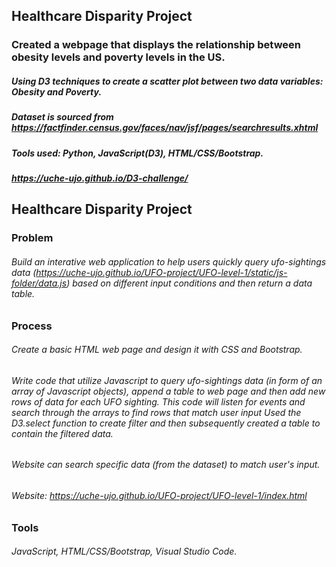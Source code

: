 ## Healthcare Disparity Project
### Created a webpage that displays the relationship between obesity levels and poverty levels in the US.

##### Using D3 techniques to create a scatter plot between two data variables: Obesity and Poverty. 
##### Dataset is sourced from https://factfinder.census.gov/faces/nav/jsf/pages/searchresults.xhtml
##### Tools used: Python, JavaScript(D3), HTML/CSS/Bootstrap.

##### https://uche-ujo.github.io/D3-challenge/




## Healthcare Disparity Project

### Problem
###### Build an interative web application to help users quickly query ufo-sightings data (https://uche-ujo.github.io/UFO-project/UFO-level-1/static/js-folder/data.js) based on different input conditions and then return a data table. 

### Process
###### Create a basic HTML web page and design it with CSS and Bootstrap.

###### Write code that utilize Javascript to query ufo-sightings data (in form of an array of Javascript objects), append a table to web page and then add new rows of data for each UFO sighting. This code will listen for events and search through the arrays to find rows that match user input  Used the D3.select function to create filter and then subsequently created a table to contain the filtered data.

###### Website can search specific data (from the dataset) to match user's input.

###### Website:  https://uche-ujo.github.io/UFO-project/UFO-level-1/index.html

### Tools 
###### JavaScript, HTML/CSS/Bootstrap, Visual Studio Code.


